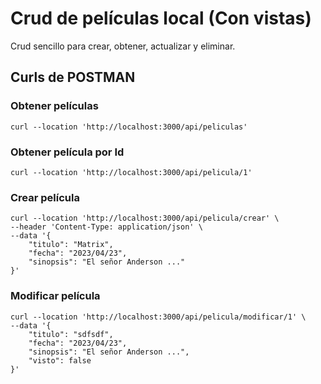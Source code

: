 # Crud de películas local (Con vistas)

Crud sencillo para crear, obtener, actualizar y eliminar.

## Curls de POSTMAN

### Obtener películas
```cURL
curl --location 'http://localhost:3000/api/peliculas'
```

### Obtener película por Id

```cURL
curl --location 'http://localhost:3000/api/pelicula/1'
```

### Crear película

```cURL
curl --location 'http://localhost:3000/api/pelicula/crear' \
--header 'Content-Type: application/json' \
--data '{
    "titulo": "Matrix",
    "fecha": "2023/04/23",
    "sinopsis": "El señor Anderson ..."
}'
```

### Modificar película
```cURL
curl --location 'http://localhost:3000/api/pelicula/modificar/1' \
--data '{
    "titulo": "sdfsdf",
    "fecha": "2023/04/23",
    "sinopsis": "El señor Anderson ...",
    "visto": false
}'
```